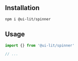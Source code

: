 ## Installation

```sh
npm i @ui-lit/spinner
```

## Usage

```ts
import {} from '@ui-lit/spinner'

// ...
```
